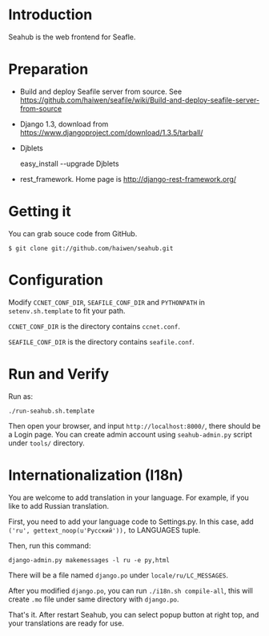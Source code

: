 Introduction
==========

Seahub is the web frontend for Seafle.

Preparation
==========

* Build and deploy Seafile server from source. See <https://github.com/haiwen/seafile/wiki/Build-and-deploy-seafile-server-from-source>

* Django 1.3, download from <https://www.djangoproject.com/download/1.3.5/tarball/>

* Djblets

    easy_install --upgrade Djblets

* rest_framework. Home page is <http://django-rest-framework.org/>

Getting it
==========

You can grab souce code from GitHub.

    $ git clone git://github.com/haiwen/seahub.git

Configuration
==========

Modify `CCNET_CONF_DIR`, `SEAFILE_CONF_DIR` and `PYTHONPATH` in `setenv.sh.template` to fit your path.

`CCNET_CONF_DIR` is the directory contains `ccnet.conf`.

`SEAFILE_CONF_DIR` is the directory contains `seafile.conf`.

Run and Verify
==========

Run as:

    ./run-seahub.sh.template

Then open your browser, and input `http://localhost:8000/`, there should be a Login page. You can create admin account using `seahub-admin.py` script under `tools/` directory.

Internationalization (I18n)
==========

You are welcome to add translation in your language. For example, if you like to add Russian translation.

First, you need to add your language code to Settings.py. In this case, add `('ru', gettext_noop(u'Русский')),` to LANGUAGES tuple.

Then, run this command:

    django-admin.py makemessages -l ru -e py,html

There will be a file named `django.po` under `locale/ru/LC_MESSAGES`.

After you modified `django.po`, you can run `./i18n.sh compile-all`, this will create `.mo` file under same directory with `django.po`.

That's it. After restart Seahub, you can select popup button at right top, and your translations are ready for use.

